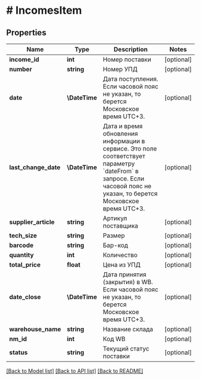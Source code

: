 # # IncomesItem

## Properties

Name | Type | Description | Notes
------------ | ------------- | ------------- | -------------
**income_id** | **int** | Номер поставки | [optional]
**number** | **string** | Номер УПД | [optional]
**date** | **\DateTime** | Дата поступления. Если часовой пояс не указан, то берется Московское время UTC+3. | [optional]
**last_change_date** | **\DateTime** | Дата и время обновления информации в сервисе. Это поле соответствует параметру &#x60;dateFrom&#x60; в запросе. Если часовой пояс не указан, то берется Московское время UTC+3. | [optional]
**supplier_article** | **string** | Артикул поставщика | [optional]
**tech_size** | **string** | Размер | [optional]
**barcode** | **string** | Бар-код | [optional]
**quantity** | **int** | Количество | [optional]
**total_price** | **float** | Цена из УПД | [optional]
**date_close** | **\DateTime** | Дата принятия (закрытия) в WB. Если часовой пояс не указан, то берется Московское время UTC+3. | [optional]
**warehouse_name** | **string** | Название склада | [optional]
**nm_id** | **int** | Код WB | [optional]
**status** | **string** | Текущий статус поставки | [optional]

[[Back to Model list]](../../README.md#models) [[Back to API list]](../../README.md#endpoints) [[Back to README]](../../README.md)

